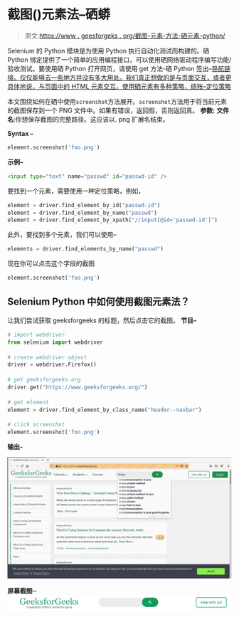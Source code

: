 # 截图()元素法–硒蟒

> 原文:[https://www . geesforgeks . org/截图-元素-方法-硒元素-python/](https://www.geeksforgeeks.org/screenshot-element-method-selenium-python/)

Selenium 的 Python 模块是为使用 Python 执行自动化测试而构建的。硒 Python 绑定提供了一个简单的应用编程接口，可以使用硒网络驱动程序编写功能/验收测试。要使用硒 Python 打开网页，请使用 get 方法-硒 Python 签出–[导航链接。仅仅能够去一些地方并没有多大用处。我们真正想做的是与页面交互，或者更具体地说，与页面中的 HTML 元素交互。使用硒元素有多种策略，结账–](https://www.geeksforgeeks.org/navigating-links-using-get-method-selenium-python/)[定位策略](https://www.geeksforgeeks.org/locator-strategies-selenium-python/)

本文围绕如何在硒中使用`screenshot`方法展开。`screenshot`方法用于将当前元素的截图保存到一个 PNG 文件中。如果有错误，返回假，否则返回真。
**参数:**
**文件名**:你想保存截图的完整路径。这应该以. png 扩展名结束。

**Syntax –**

```py
element.screenshot('foo.png')
```

**示例–**

```py
<input type="text" name="passwd" id="passwd-id" />
```

要找到一个元素，需要使用一种定位策略，例如，

```py
element = driver.find_element_by_id("passwd-id")
element = driver.find_element_by_name("passwd")
element = driver.find_element_by_xpath("//input[@id='passwd-id']")
```

此外，要找到多个元素，我们可以使用–

```py
elements = driver.find_elements_by_name("passwd")
```

现在你可以点击这个字段的截图

```py
element.screenshot('foo.png')
```

## Selenium Python 中如何使用截图元素法？

让我们尝试获取 geeksforgeeks 的标题，然后点击它的截图。
**节目–**

```py
# import webdriver
from selenium import webdriver

# create webdriver object
driver = webdriver.Firefox()

# get geeksforgeeks.org
driver.get("https://www.geeksforgeeks.org/")

# get element 
element = driver.find_element_by_class_name("header--navbar")

# click screenshot 
element.screenshot('foo.png')
```

**输出-**

![screenshot() element method - Selenium Python](img/f064e7f56f429846a660c5a31e94c214.png)

**屏幕截图─**
![foo](img/2f48c8fc93e426e7e0fe04c5973f4336.png)